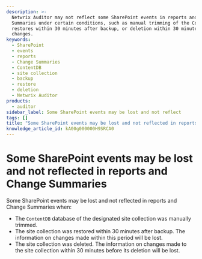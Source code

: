 ```yaml
---
description: >-
  Netwrix Auditor may not reflect some SharePoint events in reports and Change
  Summaries under certain conditions, such as manual trimming of the ContentDB,
  restores within 30 minutes after backup, or deletion within 30 minutes of
  changes.
keywords:
  - SharePoint
  - events
  - reports
  - Change Summaries
  - ContentDB
  - site collection
  - backup
  - restore
  - deletion
  - Netwrix Auditor
products:
  - auditor
sidebar_label: Some SharePoint events may be lost and not reflect
tags: []
title: "Some SharePoint events may be lost and not reflected in reports and Change Summaries"
knowledge_article_id: kA00g000000H9SRCA0
---
```


# Some SharePoint events may be lost and not reflected in reports and Change Summaries

Some SharePoint events may be lost and not reflected in reports and Change Summaries when:

- The `ContentDB` database of the designated site collection was manually trimmed.
- The site collection was restored within 30 minutes after backup. The information on changes made within this period will be lost.
- The site collection was deleted. The information on changes made to the site collection within 30 minutes before its deletion will be lost.
